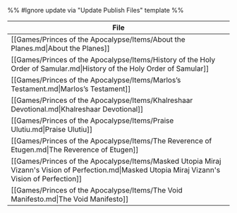 %% #Ignore update via "Update Publish Files" template %% 

| File                                                                                                                                              |
| ------------------------------------------------------------------------------------------------------------------------------------------------- |
| [[Games/Princes of the Apocalypse/Items/About the Planes.md\|About the Planes]]                                                                   |
| [[Games/Princes of the Apocalypse/Items/History of the Holy Order of Samular.md\|History of the Holy Order of Samular]]                           |
| [[Games/Princes of the Apocalypse/Items/Marlos’s Testament.md\|Marlos’s Testament]]                                                               |
| [[Games/Princes of the Apocalypse/Items/Khalreshaar Devotional.md\|Khalreshaar Devotional]]                                                       |
| [[Games/Princes of the Apocalypse/Items/Praise Ulutiu.md\|Praise Ulutiu]]                                                                         |
| [[Games/Princes of the Apocalypse/Items/The Reverence of Etugen.md\|The Reverence of Etugen]]                                                     |
| [[Games/Princes of the Apocalypse/Items/Masked Utopia Miraj Vizann's Vision of Perfection.md\|Masked Utopia Miraj Vizann's Vision of Perfection]] |
| [[Games/Princes of the Apocalypse/Items/The Void Manifesto.md\|The Void Manifesto]]                                                               |
